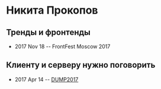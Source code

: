 # Никита Прокопов

## Тренды и фронтенды
- 2017 Nov 18 -- FrontFest Moscow 2017    
## Клиенту и серверу нужно поговорить
- 2017 Apr 14 -- [DUMP2017](https://www.youtube.com/watch?v=m-siXL-mbbE)    
